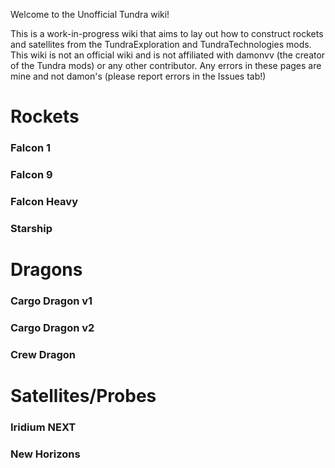 Welcome to the Unofficial Tundra wiki!

This is a work-in-progress wiki that aims to lay out how to construct rockets and satellites from the TundraExploration and TundraTechnologies mods. This wiki is not an official wiki and is not affiliated with damonvv (the creator of the Tundra mods) or any other contributor. Any errors in these pages are mine and not damon's (please report errors in the Issues tab!)


# Rockets
### Falcon 1
### Falcon 9
### Falcon Heavy
### Starship

# Dragons
### Cargo Dragon v1
### Cargo Dragon v2
### Crew Dragon

# Satellites/Probes
### Iridium NEXT
### New Horizons